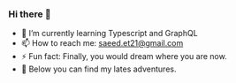 ### Hi there 👋




- 🌱 I’m currently learning Typescript and GraphQL
- 📫 How to reach me: saeed.et21@gmail.com
- ⚡ Fun fact: Finally, you would dream where you are now.
- 🔭 Below you can find my lates adventures.
